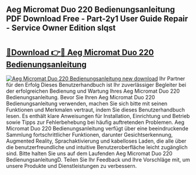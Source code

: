 ## Aeg Micromat Duo 220 Bedienungsanleitung PDF Download Free - Part-2y1 User Guide Repair - Service Owner Edition sIqst

# <h2><a href="http://df5ivl.blite.top/?on=Aeg+Micromat+Duo+220+Bedienungsanleitung">🔗Download 👉🔴 Aeg Micromat Duo 220 Bedienungsanleitung</a></h2>

[![Aeg Micromat Duo 220 Bedienungsanleitung new download](https://i.imgur.com/lujVjoI.png)](http://df5ivl.blite.top/?on=Aeg+Micromat+Duo+220+Bedienungsanleitung)
Ihr Partner für den Erfolg Dieses Benutzerhandbuch ist Ihr zuverlässiger Begleiter bei der erfolgreichen Bedienung und Wartung Ihres Aeg Micromat Duo 220 Bedienungsanleitung. Bevor Sie Ihren Aeg Micromat Duo 220 Bedienungsanleitung verwenden, machen Sie sich bitte mit seinen Funktionen und Merkmalen vertraut, indem Sie dieses Benutzerhandbuch lesen. Es enthält klare Anweisungen für Installation, Einrichtung und Betrieb sowie Tipps zur Fehlerbehebung bei häufig auftretenden Problemen. Aeg Micromat Duo 220 Bedienungsanleitung verfügt über eine beeindruckende Sammlung fortschrittlicher Funktionen, darunter Gesichtserkennung, Augmented Reality, Sprachaktivierung und kabelloses Laden, die alle über die benutzerfreundliche und intuitive Benutzeroberfläche leicht zugänglich sind. Bitte halten Sie uns auf dem Laufenden Aeg Micromat Duo 220 BedienungsanleitungD. Teilen Sie Ihr Feedback und Ihre Vorschläge mit, um unsere Produkte und Dienstleistungen zu verbessern.
